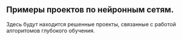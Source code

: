## Примеры проектов по нейронным сетям.

Здесь будут находится решенные проекты, связанные с работой алгоритомов глубокого обучения.
